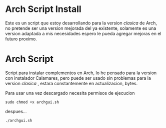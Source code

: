 # Arch Script Install

Este es un script que estoy desarrollando para la version *clasica* de Arch, no pretende
ser una version mejorada del ya existente, solamente es una version adaptada a mis necesidades
espero le pueda agregar mejoras en el futuro proximo.


# Arch Script
Script para instalar complementos en Arch, lo he pensado para la version con instalador Calamares, pero puede ser usado sin problemas para la version
*clasica* , estara constantemente en actualizacion, bytes.

Para usar una vez descargado necesita permisos de ejecucion

```
sudo chmod +x archgui.sh
```
despues...

```
./archgui.sh
  
```
